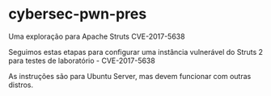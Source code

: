 # cybersec-pwn-pres

Uma exploração para Apache Struts CVE-2017-5638

Seguimos estas etapas para configurar uma instância vulnerável do Struts 2 para testes de laboratório - CVE-2017-5638

As instruções são para Ubuntu Server, mas devem funcionar com outras distros. 


